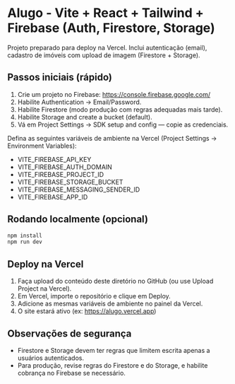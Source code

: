 
# Alugo - Vite + React + Tailwind + Firebase (Auth, Firestore, Storage)

Projeto preparado para deploy na Vercel. Inclui autenticação (email), cadastro de imóveis com upload de imagem (Firestore + Storage).

## Passos iniciais (rápido)

1. Crie um projeto no Firebase: https://console.firebase.google.com/
2. Habilite Authentication -> Email/Password.
3. Habilite Firestore (modo produção com regras adequadas mais tarde).
4. Habilite Storage and create a bucket (default).
5. Vá em Project Settings -> SDK setup and config — copie as credenciais.

Defina as seguintes variáveis de ambiente na Vercel (Project Settings -> Environment Variables):
- VITE_FIREBASE_API_KEY
- VITE_FIREBASE_AUTH_DOMAIN
- VITE_FIREBASE_PROJECT_ID
- VITE_FIREBASE_STORAGE_BUCKET
- VITE_FIREBASE_MESSAGING_SENDER_ID
- VITE_FIREBASE_APP_ID

## Rodando localmente (opcional)
```bash
npm install
npm run dev
```

## Deploy na Vercel
1. Faça upload do conteúdo deste diretório no GitHub (ou use Upload Project na Vercel).
2. Em Vercel, importe o repositório e clique em Deploy.
3. Adicione as mesmas variáveis de ambiente no painel da Vercel.
4. O site estará ativo (ex: https://alugo.vercel.app)

## Observações de segurança
- Firestore e Storage devem ter regras que limitem escrita apenas a usuários autenticados.
- Para produção, revise regras do Firestore e do Storage, e habilite cobrança no Firebase se necessário.
